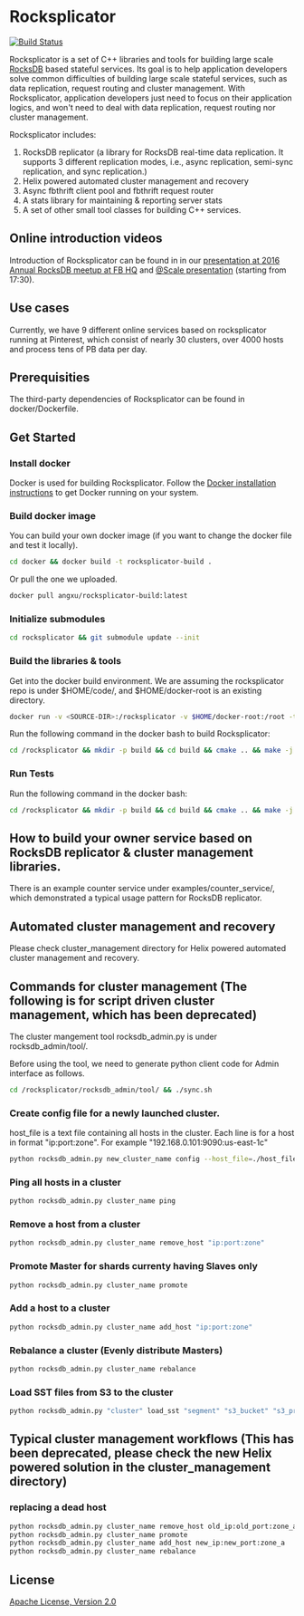 # Rocksplicator

[![Build Status](https://travis-ci.org/pinterest/rocksplicator.svg)](https://travis-ci.org/pinterest/rocksplicator)

Rocksplicator is a set of C++ libraries and tools for building large scale [RocksDB](http://rocksdb.org/) based stateful services. Its goal is to help application developers solve common difficulties of building large scale stateful services, such as data replication, request routing and cluster management. With Rocksplicator, application developers just need to focus on their application logics, and won't need to deal with data replication, request routing nor cluster management.

Rocksplicator includes:

 1. RocksDB replicator (a library for RocksDB real-time data replication. It supports 3 different replication modes, i.e., async replication, semi-sync replication, and sync replication.)
 2. Helix powered automated cluster management and recovery
 3. Async fbthrift client pool and fbthrift request router
 4. A stats library for maintaining & reporting server stats
 5. A set of other small tool classes for building C++ services.

## Online introduction videos
Introduction of Rocksplicator can be found in in our [presentation at 2016 Annual RocksDB meetup at FB HQ](https://www.facebook.com/TeCNoYoTTa/videos/oa.1126302657468247/10155683728004408) and [@Scale presentation](https://atscaleconference.com/videos/experimentation-at-scale-replicated-rocksdb-at-pinterest/) (starting from 17:30).

## Use cases
Currently, we have 9 different online services based on rocksplicator running at Pinterest, which consist of nearly 30 clusters, over 4000 hosts and process tens of PB data per day.

## Prerequisities

The third-party dependencies of Rocksplicator can be found in docker/Dockerfile.

## Get Started

### Install docker
Docker is used for building Rocksplicator. Follow the [Docker installation instructions](https://docs.docker.com/engine/installation/) to get Docker running on your system.

### Build docker image

You can build your own docker image (if you want to change the docker file and test it locally).
```sh
cd docker && docker build -t rocksplicator-build .
```

Or pull the one we uploaded.
```sh
docker pull angxu/rocksplicator-build:latest
```

### Initialize submodules

```sh
cd rocksplicator && git submodule update --init
```

### Build the libraries & tools

Get into the docker build environment. We are assuming the rocksplicator repo is under $HOME/code/, and $HOME/docker-root is an existing directory.

```sh
docker run -v <SOURCE-DIR>:/rocksplicator -v $HOME/docker-root:/root -ti angxu/rocksplicator-build:latest bash
```

Run the following command in the docker bash to build Rocksplicator:

```sh
cd /rocksplicator && mkdir -p build && cd build && cmake .. && make -j
```

### Run Tests

Run the following command in the docker bash:
```sh
cd /rocksplicator && mkdir -p build && cd build && cmake .. && make -j && make test
```

## How to build your owner service based on RocksDB replicator & cluster management libraries.
There is an example counter service under examples/counter_service/, which demonstrated a typical usage pattern for RocksDB replicator.

## Automated cluster management and recovery
Please check cluster_management directory for Helix powered automated cluster management and recovery.

## Commands for cluster management (The following is for script driven cluster management, which has been deprecated)
The cluster mangement tool rocksdb_admin.py is under rocksdb_admin/tool/.

Before using the tool, we need to generate python client code for Admin interface as follows.
```sh
cd /rocksplicator/rocksdb_admin/tool/ && ./sync.sh
```

### Create config file for a newly launched cluster.
host_file is a text file containing all hosts in the cluster. Each line is for a host in format "ip:port:zone". For example "192.168.0.101:9090:us-east-1c"
```sh
python rocksdb_admin.py new_cluster_name config --host_file=./host_file --segment=test --shard_num=1000 --overwrite
```

### Ping all hosts in a cluster
```sh
python rocksdb_admin.py cluster_name ping
```

### Remove a host from a cluster
```sh
python rocksdb_admin.py cluster_name remove_host "ip:port:zone"
```

### Promote Master for shards currenty having Slaves only
```sh
python rocksdb_admin.py cluster_name promote
```

### Add a host to a cluster
```sh
python rocksdb_admin.py cluster_name add_host "ip:port:zone"
```

### Rebalance a cluster (Evenly distribute Masters)
```sh
python rocksdb_admin.py cluster_name rebalance
```

### Load SST files from S3 to the cluster
```sh
python rocksdb_admin.py "cluster" load_sst "segment" "s3_bucket" "s3_prefix" --concurrency 64 --rate_limit_mb 64
```

## Typical cluster management workflows (This has been deprecated, please check the new Helix powered solution in the cluster_management directory)

### replacing a dead host
```sh
python rocksdb_admin.py cluster_name remove_host old_ip:old_port:zone_a
python rocksdb_admin.py cluster_name promote
python rocksdb_admin.py cluster_name add_host new_ip:new_port:zone_a
python rocksdb_admin.py cluster_name rebalance
```

## License

[Apache License, Version 2.0](https://www.apache.org/licenses/LICENSE-2.0)

